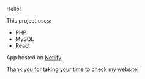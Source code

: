Hello!

This project uses: 
<ul>
    <li>PHP</li>
    <li>MySQL</li>
    <li>React</li>
</ul>

App hosted on <a href = "https://melodious-kringle-2c9516.netlify.app/">Netlify</a>

Thank you for taking your time to check my website!



